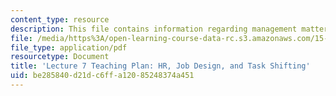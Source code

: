 ```yaml
---
content_type: resource
description: This file contains information regarding management matters.
file: /media/https%3A/open-learning-course-data-rc.s3.amazonaws.com/15-s07-globalhealth-lab-spring-2013/be285840d21dc6ffa12085248374a451_MIT15_S07S13_lec7teachplan.pdf
file_type: application/pdf
resourcetype: Document
title: 'Lecture 7 Teaching Plan: HR, Job Design, and Task Shifting'
uid: be285840-d21d-c6ff-a120-85248374a451
---
```

